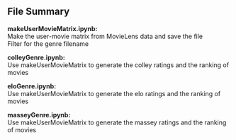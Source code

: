 ## File Summary 
**makeUserMovieMatrix.ipynb:**  
Make the user-movie matrix from MovieLens data and save the file  
Filter for the genre filename

**colleyGenre.ipynb:**  
Use makeUserMovieMatrix to generate the colley ratings and the ranking of movies

**eloGenre.ipynb:**  
Use makeUserMovieMatrix to generate the elo ratings and the ranking of movies

**masseyGenre.ipynb:**  
Use makeUserMovieMatrix to generate the massey ratings and the ranking of movies
